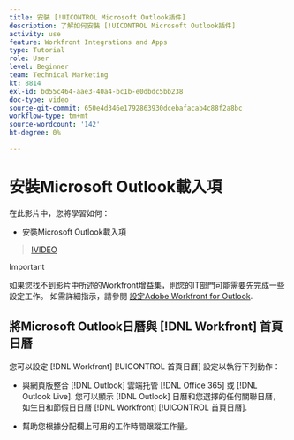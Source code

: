 ```yaml
---
title: 安裝 [!UICONTROL Microsoft Outlook插件]
description: 了解如何安裝 [!UICONTROL Microsoft Outlook插件]
activity: use
feature: Workfront Integrations and Apps
type: Tutorial
role: User
level: Beginner
team: Technical Marketing
kt: 8814
exl-id: bd55c464-aae3-40a4-bc1b-e0dbdc5bb238
doc-type: video
source-git-commit: 650e4d346e1792863930dcebafacab4c88f2a8bc
workflow-type: tm+mt
source-wordcount: '142'
ht-degree: 0%

---
```


# 安裝Microsoft Outlook載入項

在此影片中，您將學習如何：

* 安裝Microsoft Outlook載入項

>[!VIDEO](https://video.tv.adobe.com/v/335115/?quality=12&learn=on)

>[!IMPORTANT]
>
>如果您找不到影片中所述的Workfront增益集，則您的IT部門可能需要先完成一些設定工作。 如需詳細指示，請參閱 [設定Adobe Workfront for Outlook](https://experienceleague.adobe.com/docs/workfront/using/adobe-workfront-integrations/workfront-for-outlook/set-up-workfront-for-outlook.html).

## 將Microsoft Outlook日曆與 [!DNL Workfront] 首頁日曆

您可以設定 [!DNL Workfront] [!UICONTROL 首頁日曆] 設定以執行下列動作：

* 與網頁版整合 [!DNL Outlook] 雲端托管 [!DNL Office 365] 或 [!DNL Outlook Live]. 您可以顯示 [!DNL Outlook] 日曆和您選擇的任何關聯日曆，如生日和節假日日曆 [!DNL Workfront] [!UICONTROL 首頁日曆].

* 幫助您根據分配欄上可用的工作時間跟蹤工作量。
